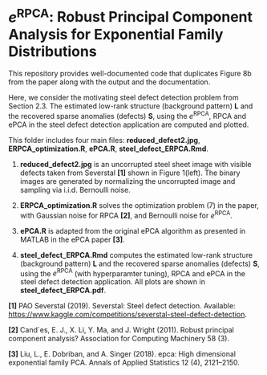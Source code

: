 # $e^{\text{RPCA}}$: Robust Principal Component Analysis for Exponential Family Distributions

This repository provides well-documented code that duplicates Figure 8b from the paper along with the output and the documentation.

Here, we consider the motivating steel defect detection problem from Section 2.3. The estimated low-rank structure (background pattern) $\mathbf{L}$ and the recovered sparse anomalies (defects) $\mathbf{S}$, using the $e^{\text{RPCA}}$, RPCA and ePCA in the steel defect detection application are computed and plotted. 

This folder includes four main files: **reduced_defect2.jpg**, **ERPCA_optimization.R**, **ePCA.R**, **steel_defect_ERPCA.Rmd**.

1. **reduced_defect2.jpg** is an uncorrupted steel sheet image with visible defects taken from Severstal **[1]** shown in Figure 1(left). The binary images are generated by normalizing the uncorrupted image and sampling via i.i.d. Bernoulli noise.

2. **ERPCA_optimization.R** solves the optimization problem (7) in the paper, with Gaussian noise for RPCA **[2]**, and Bernoulli noise for $e^{\text{RPCA}}$.

3. **ePCA.R** is adapted from the original ePCA algorithm as presented in MATLAB in the ePCA paper **[3]**.

4. **steel_defect_ERPCA.Rmd** computes the estimated low-rank structure (background pattern) $\mathbf{L}$ and the recovered sparse anomalies (defects) $\mathbf{S}$, using the $e^{\text{RPCA}}$ (with hyperparamter tuning), RPCA and ePCA in the steel defect detection application. All plots are shown in **steel_defect_ERPCA.pdf**.


**[1]** PAO Severstal (2019). Severstal: Steel defect detection. Available: https://www.kaggle.com/competitions/severstal-steel-defect-detection.

**[2]** Cand`es, E. J., X. Li, Y. Ma, and J. Wright (2011). Robust principal component analysis? Association for Computing Machinery 58 (3).

**[3]** Liu, L., E. Dobriban, and A. Singer (2018). epca: High dimensional exponential family PCA. Annals of Applied Statistics 12 (4), 2121–2150.
